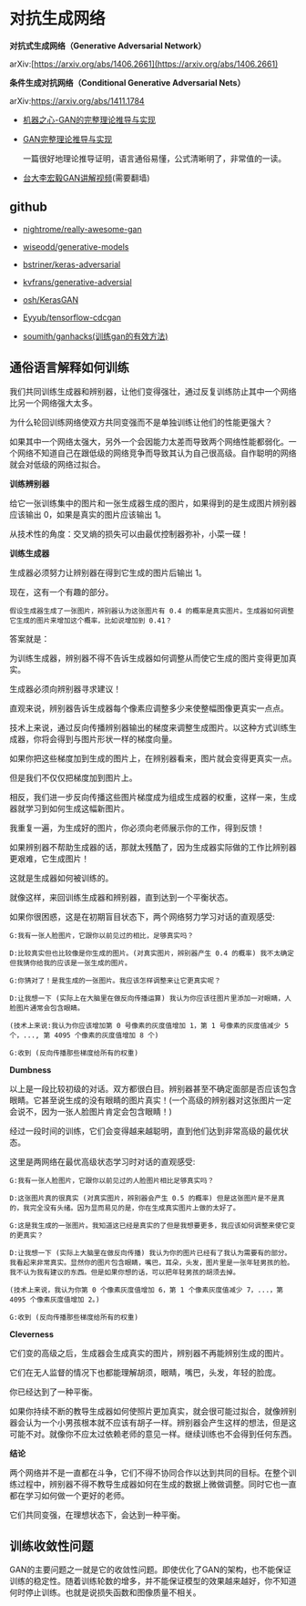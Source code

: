 # 对抗生成网络

**对抗式生成网络（Generative Adversarial Network）**

arXiv:[https://arxiv.org/abs/1406.2661](https://arxiv.org/abs/1406.2661) 

**条件生成对抗网络（Conditional Generative Adversarial Nets）**  

arXiv:https://arxiv.org/abs/1411.1784

+ [机器之心-GAN的完整理论推导与实现](https://github.com/jiqizhixin/ML-Tutorial-Experiment)

+ [GAN完整理论推导与实现](https://www.jiqizhixin.com/articles/2017-10-1-1)
    
    一篇很好地理论推导证明，语言通俗易懂，公式清晰明了，非常值的一读。

+ [台大李宏毅GAN讲解视频](https://www.youtube.com/watch?v=0CKeqXl5IY0)(需要翻墙)

## github

+ [nightrome/really-awesome-gan](https://github.com/nightrome/really-awesome-gan)

+ [wiseodd/generative-models](https://github.com/wiseodd/generative-models)
    
+ [bstriner/keras-adversarial](https://github.com/bstriner/keras-adversarial/)

+ [kvfrans/generative-adversial](https://github.com/kvfrans/generative-adversial)

+ [osh/KerasGAN](https://github.com/osh/KerasGAN)

+ [Eyyub/tensorflow-cdcgan](https://github.com/Eyyub/tensorflow-cdcgan)

+ [soumith/ganhacks(训练gan的有效方法)](https://github.com/soumith/ganhacks)

## 通俗语言解释如何训练

我们共同训练生成器和辨别器，让他们变得强壮，通过反复训练防止其中一个网络比另一个网络强大太多。

为什么轮回训练网络使双方共同变强而不是单独训练让他们的性能更强大？

如果其中一个网络太强大，另外一个会因能力太差而导致两个网络性能都弱化。一个网络不知道自己在跟低级的网络竞争而导致其认为自己很高级。自作聪明的网络就会对低级的网络过拟合。

**训练辨别器**

给它一张训练集中的图片和一张生成器生成的图片，如果得到的是生成图片辨别器应该输出 0，如果是真实的图片应该输出 1。

从技术性的角度：交叉熵的损失可以由最优控制器弥补，小菜一碟！

**训练生成器**

生成器必须努力让辨别器在得到它生成的图片后输出 1。

现在，这有一个有趣的部分。

    假设生成器生成了一张图片，辨别器认为这张图片有 0.4 的概率是真实图片。生成器如何调整它生成的图片来增加这个概率，比如说增加到 0.41？

答案就是：

为训练生成器，辨别器不得不告诉生成器如何调整从而使它生成的图片变得更加真实。

生成器必须向辨别器寻求建议！

直观来说，辨别器告诉生成器每个像素应调整多少来使整幅图像更真实一点点。

技术上来说，通过反向传播辨别器输出的梯度来调整生成图片。以这种方式训练生成器，你将会得到与图片形状一样的梯度向量。

如果你把这些梯度加到生成的图片上，在辨别器看来，图片就会变得更真实一点。

但是我们不仅仅把梯度加到图片上。

相反，我们进一步反向传播这些图片梯度成为组成生成器的权重，这样一来，生成器就学习到如何生成这幅新图片。

我重复一遍，为生成好的图片，你必须向老师展示你的工作，得到反馈！

如果辨别器不帮助生成器的话，那就太残酷了，因为生成器实际做的工作比辨别器更艰难，它生成图片！

这就是生成器如何被训练的。

就像这样，来回训练生成器和辨别器，直到达到一个平衡状态。

如果你很困惑，这是在初期盲目状态下，两个网络努力学习对话的直观感受:

    G:我有一张人脸图片，它跟你以前见过的相比，足够真实吗？
    
    D:比较真实但也比较像是你生成的图片。(对真实图片，辨别器产生 0.4 的概率) 我不太确定但我猜你给我的应该是一张生成的图片。
    
    G:你猜对了！是我生成的一张图片。我应该怎样调整来让它更真实呢？
    
    D:让我想一下 (实际上在大脑里在做反向传播运算) 我认为你应该往图片里添加一对眼睛，人脸图片通常会包含眼睛。
    
    (技术上来说:我认为你应该增加第 0 号像素的灰度值增加 1，第 1 号像素的灰度值减少 5 个，..., 第 4095 个像素的灰度值增加 8 个)
    
    G:收到 (反向传播那些梯度给所有的权重)

**Dumbness**

以上是一段比较初级的对话。双方都很白目。辨别器甚至不确定面部是否应该包含眼睛。它甚至说生成的没有眼睛的图片真实！(一个高级的辨别器对这张图片一定会说不，因为一张人脸图片肯定会包含眼睛！)

经过一段时间的训练，它们会变得越来越聪明，直到他们达到非常高级的最优状态。

这里是两网络在最优高级状态学习时对话的直观感受:

    G:我有一张人脸图片，它跟你以前见过的人脸图片相比足够真实吗？  
    
    D:这张图片真的很真实 (对真实图片，辨别器会产生 0.5 的概率) 但是这张图片是不是真的，我完全没有头绪。因为显而易见的是，你在生成真实图片上做的太好了。
    
    G:这是我生成的一张图片。我知道这已经是真实的了但是我想要更多，我应该如何调整来使它变的更真实？
    
    D:让我想一下 (实际上大脑里在做反向传播) 我认为你的图片已经有了我认为需要有的部分。我看起来非常真实。显然你的图片包含眼睛，嘴巴，耳朵，头发，图片里是一张年轻男孩的脸。我不认为我有建议的东西。但是如果你想的话，可以把年轻男孩的胡须去掉。
    
    (技术上来说，我认为你第 0 个像素灰度值增加 6，第 1 个像素灰度值减少 7，...，第 4095 个像素灰度值增加 2。)
    
    G:收到 (反向传播那些梯度给所有的权重)

**Cleverness**

它们变的高级之后，生成器会生成真实的图片，辨别器不再能辨别生成的图片。

它们在无人监督的情况下也都能理解胡须，眼睛，嘴巴，头发，年轻的脸庞。

你已经达到了一种平衡。

如果你持续不断的教导生成器如何使照片更加真实，就会很可能过拟合，就像辨别器会认为一个小男孩根本就不应该有胡子一样。辨别器会产生这样的想法，但是这可能不对。就像你不应太过依赖老师的意见一样。继续训练也不会得到任何东西。

**结论**

两个网络并不是一直都在斗争，它们不得不协同合作以达到共同的目标。在整个训练过程中，辨别器不得不教导生成器如何在生成的数据上微做调整。同时它也一直都在学习如何做一个更好的老师。

它们共同变强，在理想状态下，会达到一种平衡。


## 训练收敛性问题

GAN的主要问题之一就是它的收敛性问题。即使优化了GAN的架构，也不能保证训练的稳定性。随着训练轮数的增多，并不能保证模型的效果越来越好，你不知道何时停止训练。也就是说损失函数和图像质量不相关。
